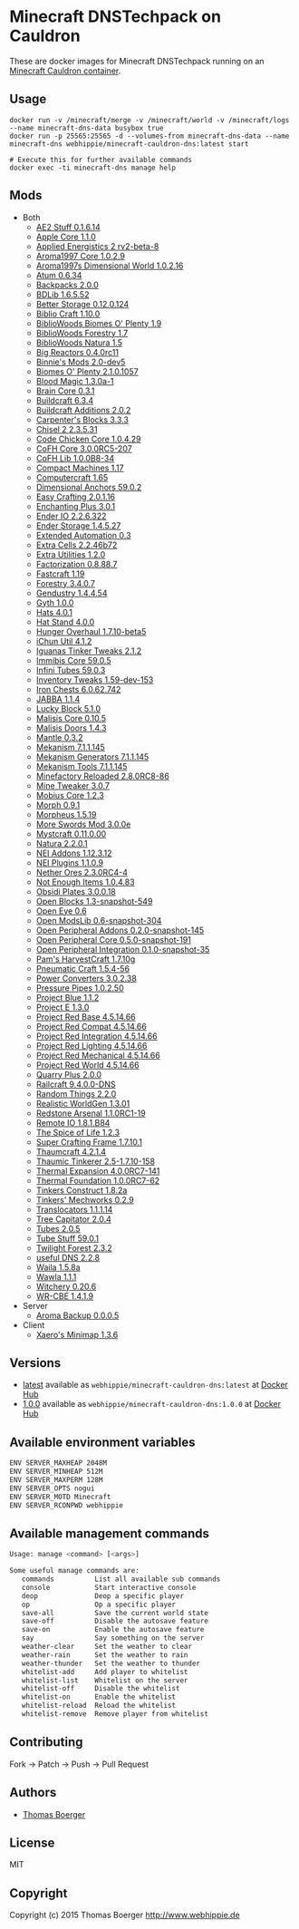 # Minecraft DNSTechpack on Cauldron

These are docker images for Minecraft DNSTechpack running on an
[Minecraft Cauldron container](https://registry.hub.docker.com/webhippie/minecraft-cauldron/).


## Usage

```
docker run -v /minecraft/merge -v /minecraft/world -v /minecraft/logs --name minecraft-dns-data busybox true
docker run -p 25565:25565 -d --volumes-from minecraft-dns-data --name minecraft-dns webhippie/minecraft-cauldron-dns:latest start

# Execute this for further available commands
docker exec -ti minecraft-dns manage help
```


## Mods

* Both
  * [AE2 Stuff 0.1.6.14](http://minecraft.curseforge.com/mc-mods/225194-ae2-stuff)
  * [Apple Core 1.1.0](http://www.minecraftforum.net/forums/mapping-and-modding/minecraft-mods/2222837)
  * [Applied Energistics 2 rv2-beta-8](http://ae2.ae-mod.info/Downloads/)
  * [Aroma1997 Core 1.0.2.9](http://www.minecraftforum.net/forums/mapping-and-modding/minecraft-mods/1287828)
  * [Aroma1997s Dimensional World 1.0.2.16](http://www.minecraftforum.net/forums/mapping-and-modding/minecraft-mods/1287828)
  * [Atum 0.6.34](http://www.minecraftforum.net/forums/mapping-and-modding/minecraft-mods/1288464)
  * [Backpacks 2.0.0](http://www.minecraftforum.net/forums/mapping-and-modding/minecraft-mods/1286124)
  * [BDLib 1.6.5.52](http://bdew.net/2014/07/15/bdlib-update-for-1-7-210/)
  * [Better Storage 0.12.0.124](http://www.minecraftforum.net/forums/mapping-and-modding/minecraft-mods/wip-mods/1442380)
  * [Biblio Craft 1.10.0](http://www.bibliocraftmod.com/)
  * [BiblioWoods Biomes O' Plenty 1.9](http://www.bibliocraftmod.com/?page_id=50#bibliowoods)
  * [BiblioWoods Forestry 1.7](http://www.bibliocraftmod.com/?page_id=50#bibliowoods)
  * [BiblioWoods Natura 1.5](http://www.bibliocraftmod.com/?page_id=50#bibliowoods)
  * [Big Reactors 0.4.0rc11](http://big-reactors.com/)
  * [Binnie's Mods 2.0-dev5](http://minecraft.curseforge.com/mc-mods/223525)
  * [Biomes O' Plenty 2.1.0.1057](http://goo.gl/zMK2S)
  * [Blood Magic 1.3.0a-1](http://www.minecraftforum.net/forums/mapping-and-modding/minecraft-mods/1290532)
  * [Brain Core 0.3.1](http://minecraft.curseforge.com/mc-mods/223346-braincore)
  * [Buildcraft 6.3.4](http://www.mod-buildcraft.com/)
  * [Buildcraft Additions 2.0.2](http://www.minecraftforum.net/forums/mapping-and-modding/minecraft-mods/2091746)
  * [Carpenter's Blocks 3.3.3](http://mineshopper.github.io/carpentersblocks/)
  * [Chisel 2 2.3.5.31](http://minecraft.curseforge.com/mc-mods/225236-chisel-2)
  * [Code Chicken Core 1.0.4.29](http://www.minecraftforum.net/forums/mapping-and-modding/minecraft-mods/1279956)
  * [CoFH Core 3.0.0RC5-207](http://teamcofh.com/)
  * [CoFH Lib 1.0.0B8-34](http://teamcofh.com/)
  * [Compact Machines 1.17](http://www.curse.com/mc-mods/minecraft/224218-compact-machines)
  * [Computercraft 1.65](http://www.computercraft.info/)
  * [Dimensional Anchors 59.0.2](http://www.minecraftforum.net/forums/mapping-and-modding/minecraft-mods/1281065)
  * [Easy Crafting 2.0.1.16](http://www.curse.com/mc-mods/minecraft/224295-easycrafting)
  * [Enchanting Plus 3.0.1](http://www.minecraftforum.net/forums/mapping-and-modding/minecraft-mods/1286469)
  * [Ender IO 2.2.6.322](http://enderio.com/)
  * [Ender Storage 1.4.5.27](http://www.minecraftforum.net/forums/mapping-and-modding/minecraft-mods/1279956)
  * [Extended Automation 0.3](http://minecraft.curseforge.com/mc-mods/223347-extended-automation)
  * [Extra Cells 2.2.46b72](http://www.minecraftforum.net/forums/mapping-and-modding/minecraft-mods/1289077)
  * [Extra Utilities 1.2.0](http://www.minecraftforum.net/forums/mapping-and-modding/minecraft-mods/wip-mods/1443963)
  * [Factorization 0.8.88.7](http://www.minecraftforum.net/forums/mapping-and-modding/minecraft-mods/1284592)
  * [Fastcraft 1.19](http://forum.industrial-craft.net/index.php?page=Thread&threadID=10820)
  * [Forestry 3.4.0.7](http://jenkins.ic2.player.to/job/Forestry/)
  * [Gendustry 1.4.4.54](http://bdew.net/gendustry/)
  * [Gyth 1.0.0](http://www.minecraftforum.net/forums/mapping-and-modding/minecraft-mods/2319607)
  * [Hats 4.0.1](http://ichun.us/mods/hats/)
  * [Hat Stand 4.0.0](http://ichun.us/mods/hats/hat-stand/)
  * [Hunger Overhaul 1.7.10-beta5](http://www.minecraftforum.net/forums/mapping-and-modding/minecraft-mods/2222904)
  * [iChun Util 4.1.2](http://ichun.us/mods/ichunutil/)
  * [Iguanas Tinker Tweaks 2.1.2](http://www.minecraftforum.net/forums/mapping-and-modding/minecraft-mods/2176855)
  * [Immibis Core 59.0.5](http://www.minecraftforum.net/forums/mapping-and-modding/minecraft-mods/1281065)
  * [Infini Tubes 59.0.3](http://www.minecraftforum.net/forums/mapping-and-modding/minecraft-mods/1281065)
  * [Inventory Tweaks 1.59-dev-153](http://minecraft.curseforge.com/mc-mods/223094-inventory-tweaks)
  * [Iron Chests 6.0.62.742](http://files.minecraftforge.net/IronChests2/)
  * [JABBA 1.1.4](http://www.mobiusstrip.eu/)
  * [Lucky Block 5.1.0](http://www.minecraftforum.net/forums/t/1292247)
  * [Malisis Core 0.10.5](http://www.minecraftforum.net/forums/mapping-and-modding/minecraft-mods/2076338)
  * [Malisis Doors 1.4.3](http://www.minecraftforum.net/forums/mapping-and-modding/minecraft-mods/2076338)
  * [Mantle 0.3.2](http://minecraft.curseforge.com/mc-mods/74924-mantle)
  * [Mekanism 7.1.1.145](http://aidancbrady.com/mekanism/)
  * [Mekanism Generators 7.1.1.145](http://aidancbrady.com/mekanism/)
  * [Mekanism Tools 7.1.1.145](http://aidancbrady.com/mekanism/)
  * [Minefactory Reloaded 2.8.0RC8-86](http://minecraft.curseforge.com/mc-mods/66672-minefactory-reloaded)
  * [Mine Tweaker 3.0.7](http://minetweaker3.powerofbytes.com/)
  * [Mobius Core 1.2.3](http://minecraft.curseforge.com/mc-mods/76734)
  * [Morph 0.9.1](http://ichun.us/mods/morph/)
  * [Morpheus 1.5.19](http://minecraft.curseforge.com/mc-mods/69118-morpheus)
  * [More Swords Mod 3.0.0e](http://minecraft.curseforge.com/mc-mods/59903)
  * [Mystcraft 0.11.0.00](http://www.minecraftforum.net/forums/mapping-and-modding/minecraft-mods/1280070)
  * [Natura 2.2.0.1](http://minecraft.curseforge.com/mc-mods/74120-natura)
  * [NEI Addons 1.12.3.12](http://bdew.net/neiaddons/)
  * [NEI Plugins 1.1.0.9](https://bitbucket.org/mistaqur/nei_plugins/wiki/Home)
  * [Nether Ores 2.3.0RC4-4](http://minecraft.curseforge.com/mc-mods/66675-netherores)
  * [Not Enough Items 1.0.4.83](http://www.minecraftforum.net/forums/mapping-and-modding/minecraft-mods/1279956)
  * [Obsidi Plates 3.0.0.18](http://forum.feed-the-beast.com/threads/myrathis-mod-compendium.18505/)
  * [Open Blocks 1.3-snapshot-549](http://openmods.info/)
  * [Open Eye 0.6](http://openeye.openmods.info/download)
  * [Open ModsLib 0.6-snapshot-304](http://openmods.info/)
  * [Open Peripheral Addons 0.2.0-snapshot-145](http://openmods.info/)
  * [Open Peripheral Core 0.5.0-snapshot-191](http://openmods.info/)
  * [Open Peripheral Integration 0.1.0-snapshot-35](http://openmods.info/)
  * [Pam's HarvestCraft 1.7.10g](http://minecraft.curseforge.com/mc-mods/221857-pams-harvestcraft)
  * [Pneumatic Craft 1.5.4-56](http://www.curse.com/mc-mods/minecraft/224125-pneumaticcraft)
  * [Power Converters 3.0.2.38](http://goo.gl/TKD1gk)
  * [Pressure Pipes 1.0.2.50](http://bdew.net/pressure/)
  * [Project Blue 1.1.2](http://www.minecraftforum.net/forums/mapping-and-modding/minecraft-mods/2260994)
  * [Project E 1.3.0](https://github.com/sinkillerj/ProjectE)
  * [Project Red Base 4.5.14.66](http://www.minecraftforum.net/forums/mapping-and-modding/minecraft-mods/1290357)
  * [Project Red Compat 4.5.14.66](http://www.minecraftforum.net/forums/mapping-and-modding/minecraft-mods/1290357)
  * [Project Red Integration 4.5.14.66](http://www.minecraftforum.net/forums/mapping-and-modding/minecraft-mods/1290357)
  * [Project Red Lighting 4.5.14.66](http://www.minecraftforum.net/forums/mapping-and-modding/minecraft-mods/1290357)
  * [Project Red Mechanical 4.5.14.66](http://www.minecraftforum.net/forums/mapping-and-modding/minecraft-mods/1290357)
  * [Project Red World 4.5.14.66](http://www.minecraftforum.net/forums/mapping-and-modding/minecraft-mods/1290357)
  * [Quarry Plus 2.0.0](http://www.minecraftforum.net/forums/mapping-and-modding/minecraft-mods/1288467)
  * [Railcraft 9.4.0.0-DNS](http://www.railcraft.info/releases/)
  * [Random Things 2.2.0](http://minecraft.curseforge.com/mc-mods/59816-random-things)
  * [Realistic WorldGen 1.3.01](http://www.minecraftforum.net/forums/mapping-and-modding/minecraft-mods/1281910)
  * [Redstone Arsenal 1.1.0RC1-19](http://teamcofh.com/)
  * [Remote IO 1.8.1.B84](http://www.minecraftforum.net/forums/mapping-and-modding/minecraft-mods/1292285)
  * [The Spice of Life 1.2.3](http://www.minecraftforum.net/forums/mapping-and-modding/minecraft-mods/2091809)
  * [Super Crafting Frame 1.7.10.1](http://www.minecraftforum.net/forums/mapping-and-modding/minecraft-mods/1290201)
  * [Thaumcraft 4.2.1.4](http://www.minecraftforum.net/forums/mapping-and-modding/minecraft-mods/1292130)
  * [Thaumic Tinkerer 2.5-1.7.10-158](http://www.minecraftforum.net/forums/mapping-and-modding/minecraft-mods/1289299)
  * [Thermal Expansion 4.0.0RC7-141](http://teamcofh.com/)
  * [Thermal Foundation 1.0.0RC7-62](http://teamcofh.com/)
  * [Tinkers Construct 1.8.2a](http://www.minecraftforum.net/forums/mapping-and-modding/minecraft-mods/2218638)
  * [Tinkers' Mechworks 0.2.9](http://www.minecraftforum.net/forums/mapping-and-modding/minecraft-mods/wip-mods/1446244)
  * [Translocators 1.1.1.14](http://www.minecraftforum.net/forums/mapping-and-modding/minecraft-mods/1279956)
  * [Tree Capitator 2.0.4](http://www.minecraftforum.net/forums/mapping-and-modding/minecraft-mods/1281180)
  * [Tubes 2.0.5](http://www.minecraftforum.net/forums/mapping-and-modding/minecraft-mods/1292474)
  * [Tube Stuff 59.0.1](http://www.minecraftforum.net/forums/mapping-and-modding/minecraft-mods/1281065)
  * [Twilight Forest 2.3.2](http://www.minecraftforum.net/forums/mapping-and-modding/minecraft-mods/1276258)
  * [useful DNS 2.2.8](http://www.minecraftforum.net/forums/mapping-and-modding/minecraft-mods/1291674)
  * [Waila 1.5.8a](http://www.minecraftforum.net/forums/mapping-and-modding/minecraft-mods/1289765)
  * [Wawla 1.1.1](http://www.minecraftforum.net/forums/mapping-and-modding/minecraft-mods/2169830)
  * [Witchery 0.20.6](https://sites.google.com/site/witcherymod/home)
  * [WR-CBE 1.4.1.9](http://www.minecraftforum.net/forums/mapping-and-modding/minecraft-mods/1279956)
* Server
  * [Aroma Backup 0.0.0.5](http://www.minecraftforum.net/forums/mapping-and-modding/minecraft-mods/1287828)
* Client
  * [Xaero's Minimap 1.3.6](http://www.planetminecraft.com/mod/xaeros-minimap/)


## Versions

* [latest](https://github.com/dockhippie/minecraft-cauldron-dns/tree/master)
  available as ```webhippie/minecraft-cauldron-dns:latest``` at
  [Docker Hub](https://registry.hub.docker.com/u/webhippie/minecraft-cauldron-dns/)
* [1.0.0](https://github.com/dockhippie/minecraft-cauldron-dns/tree/master)
  available as ```webhippie/minecraft-cauldron-dns:1.0.0``` at
  [Docker Hub](https://registry.hub.docker.com/u/webhippie/minecraft-cauldron-dns/)


## Available environment variables

```bash
ENV SERVER_MAXHEAP 2048M
ENV SERVER_MINHEAP 512M
ENV SERVER_MAXPERM 128M
ENV SERVER_OPTS nogui
ENV SERVER_MOTD Minecraft
ENV SERVER_RCONPWD webhippie
```


## Available management commands

```bash
Usage: manage <command> [<args>]

Some useful manage commands are:
   commands          List all available sub commands
   console           Start interactive console
   deop              Deop a specific player
   op                Op a specific player
   save-all          Save the current world state
   save-off          Disable the autosave feature
   save-on           Enable the autosave feature
   say               Say something on the server
   weather-clear     Set the weather to clear
   weather-rain      Set the weather to rain
   weather-thunder   Set the weather to thunder
   whitelist-add     Add player to whitelist
   whitelist-list    Whitelist on the server
   whitelist-off     Disable the whitelist
   whitelist-on      Enable the whitelist
   whitelist-reload  Reload the whitelist
   whitelist-remove  Remove player from whitelist
```


## Contributing

Fork -> Patch -> Push -> Pull Request


## Authors

* [Thomas Boerger](https://github.com/tboerger)


## License

MIT


## Copyright

Copyright (c) 2015 Thomas Boerger <http://www.webhippie.de>
